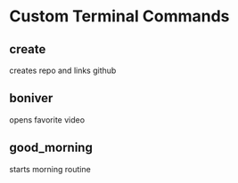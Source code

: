 # Custom Terminal Commands

## create <project name>
creates repo and links github
## boniver
opens favorite video
## good_morning
starts morning routine